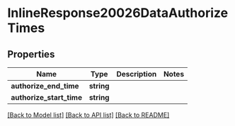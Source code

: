 # InlineResponse20026DataAuthorizeTimes

## Properties
Name | Type | Description | Notes
------------ | ------------- | ------------- | -------------
**authorize_end_time** | **string** |  | 
**authorize_start_time** | **string** |  | 

[[Back to Model list]](../README.md#documentation-for-models) [[Back to API list]](../README.md#documentation-for-api-endpoints) [[Back to README]](../README.md)


